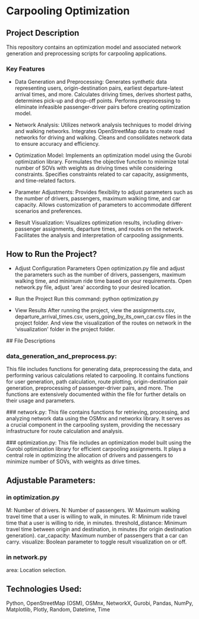 # Carpooling Optimization
## Project Description
This repository contains an optimization model and associated network generation and preprocessing scripts for carpooling applications.

### Key Features

- Data Generation and Preprocessing:
Generates synthetic data representing users, origin-destination pairs, earliest departure-latest arrival times, and more.
Calculates driving times, derives shortest paths, determines pick-up and drop-off points.
Performs preprocessing to eliminate infeasible passenger-driver pairs before creating optimization model.

- Network Analysis:
Utilizes network analysis techniques to model driving and walking networks.
Integrates OpenStreetMap data to create road networks for driving and walking.
Cleans and consolidates network data to ensure accuracy and efficiency.

- Optimization Model:
Implements an optimization model using the Gurobi optimization library.
Formulates the objective function to minimize total number of SOVs with weights as driving times while considering constraints.
Specifies constraints related to car capacity, assignments, and time-related factors.

- Parameter Adjustments:
Provides flexibility to adjust parameters such as the number of drivers, passengers, maximum walking time, and car capacity.
Allows customization of parameters to accommodate different scenarios and preferences.

- Result Visualization:
Visualizes optimization results, including driver-passenger assignments, departure times, and routes on the network.
Facilitates the analysis and interpretation of carpooling assignments.

## How to Run the Project? 

- Adjust Configuration Parameters
Open optimization.py file and adjust the parameters such as the number of drivers, passengers, maximum walking time, and minimum ride time based on your requirements.
Open network.py file, adjust 'area' according to your desired location.

- Run the Project
Run this command:
    python optimization.py

- View Results
After running the project, view the assignments.csv, departure_arrival_times.csv, users_going_by_its_own_car.csv files in the project folder. And view the visualization of the routes on network in the 'visualization' folder in the project folder.

## File Descriptions
### data_generation_and_preprocess.py:

This file includes functions for generating data, preprocessing the data, and performing various calculations related to carpooling.
It contains functions for user generation, path calculation, route plotting, origin-destination pair generation, preprocessing of passenger-driver pairs, and more.
The functions are extensively documented within the file for further details on their usage and parameters.

### network.py:
This file contains functions for retrieving, processing, and analyzing network data using the OSMnx and networkx library. It serves as a crucial component in the carpooling system, providing the necessary infrastructure for route calculation and analysis.

### optimization.py:
This file includes an optimization model built using the Gurobi optimization library for efficient carpooling assignments. It plays a central role in optimizing the allocation of drivers and passengers to minimize number of SOVs, with weights as drive times.

## Adjustable Parameters:
### in optimization.py
M: Number of drivers.
N: Number of passengers.
W: Maximum walking travel time that a user is willing to walk, in minutes.
R: Minimum ride travel time that a user is willing to ride, in minutes.
threshold_distance: Minimum travel time between origin and destination, in minutes (for origin destination generation).
car_capacity: Maximum number of passengers that a car can carry.
visualize: Boolean parameter to toggle result visualization on or off.
### in network.py
area: Location selection.

## Technologies Used:

Python, OpenStreetMap (OSM), OSMnx, NetworkX, Gurobi, Pandas, NumPy, Matplotlib, Plotly, Random, Datetime, Time
